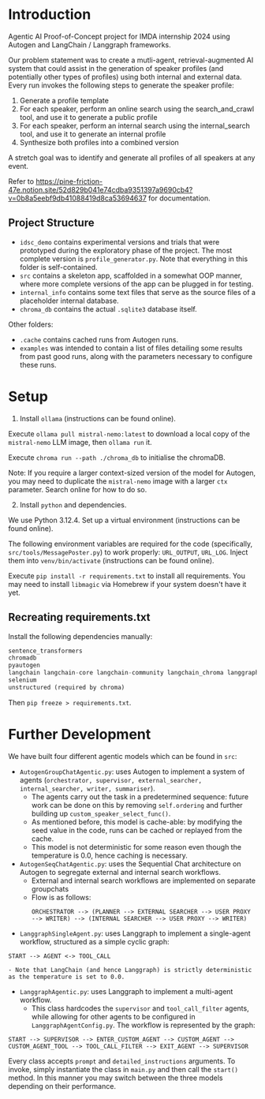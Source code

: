# Introduction

Agentic AI Proof-of-Concept project for IMDA internship 2024 using Autogen and LangChain / Langgraph frameworks.

Our problem statement was to create a mutli-agent, retrieval-augmented AI system that could assist in the generation of speaker profiles (and potentially other types of profiles) using both internal and external data. Every run invokes the following steps to generate the speaker profile:
1. Generate a profile template
3. For each speaker, perform an online search using the search_and_crawl tool, and use it to generate a public profile
4. For each speaker, perform an internal search using the internal_search tool, and use it to generate an internal profile
5. Synthesize both profiles into a combined version

A stretch goal was to identify and generate all profiles of all speakers at any event.

Refer to https://pine-friction-47e.notion.site/52d829b041e74cdba9351397a9690cb4?v=0b8a5eebf9db41088419d8ca53694637 for documentation. 

## Project Structure

- `idsc_demo` contains experimental versions and trials that were prototyped during the exploratory phase of the project. The most complete version is `profile_generator.py`. Note that everything in this folder is self-contained.
- `src` contains a skeleton app, scaffolded in a somewhat OOP manner, where more complete versions of the app can be plugged in for testing.
- `internal_info` contains some text files that serve as the source files of a placeholder internal database.
- `chroma_db` contains the actual `.sqlite3` database itself.

Other folders:

- `.cache` contains cached runs from Autogen runs.
- `examples` was intended to contain a list of files detailing some results from past good runs, along with the parameters necessary to configure these runs.

# Setup

1. Install `ollama` (instructions can be found online).

Execute `ollama pull mistral-nemo:latest` to download a local copy of the `mistral-nemo` LLM image, then `ollama run` it.

Execute `chroma run --path ./chroma_db` to initialise the chromaDB.

Note: If you require a larger context-sized version of the model for Autogen, you may need to duplicate the `mistral-nemo` image with a larger `ctx` parameter. Search online for how to do so.

2. Install `python` and dependencies.

We use Python 3.12.4. Set up a virtual environment (instructions can be found online).

The following environment variables are required for the code (specifically, `src/tools/MessagePoster.py`) to work properly: `URL_OUTPUT`, `URL_LOG`. Inject them into `venv/bin/activate` (instructions can be found online).

Execute `pip install -r requirements.txt` to install all requirements. You may need to install `libmagic` via Homebrew if your system doesn't have it yet.

## Recreating requirements.txt

Install the following dependencies manually:

```python
sentence_transformers
chromadb
pyautogen
langchain langchain-core langchain-community langchain_chroma langgraph
selenium
unstructured (required by chroma)
```
Then `pip freeze > requirements.txt`.

# Further Development

We have built four different agentic models which can be found in `src`:

- `AutogenGroupChatAgentic.py`: uses Autogen to implement a system of agents (`orchestrator, supervisor, external_searcher, internal_searcher, writer, summariser`). 
    - The agents carry out the task in a predetermined sequence: future work can be done on this by removing `self.ordering` and further building up `custom_speaker_select_func()`.
    - As mentioned before, this model is cache-able: by modifying the seed value in the code, runs can be cached or replayed from the cache.
    - This model is not deterministic for some reason even though the temperature is 0.0, hence caching is necessary.
- `AutogenSeqChatAgentic.py`: uses the Sequential Chat architecture on Autogen to segregate external and internal search workflows.
    - External and internal search workflows are implemented on separate groupchats
    - Flow is as follows:
      ```
      ORCHESTRATOR --> (PLANNER --> EXTERNAL SEARCHER --> USER PROXY --> WRITER) --> (INTERNAL SEARCHER --> USER PROXY --> WRITER)
      ```
- `LanggraphSingleAgent.py`: uses Langgraph to implement a single-agent workflow, structured as a simple cyclic graph: 
```
START --> AGENT <-> TOOL_CALL
```
    - Note that LangChain (and hence Langgraph) is strictly deterministic as the temperature is set to 0.0.
- `LanggraphAgentic.py`: uses Langgraph to implement a multi-agent workflow.
    - This class hardcodes the `supervisor` and `tool_call_filter` agents, while allowing for other agents to be configured in `LanggraphAgentConfig.py`. The workflow is represented by the graph: 
```
START --> SUPERVISOR --> ENTER_CUSTOM_AGENT --> CUSTOM_AGENT --> CUSTOM_AGENT_TOOL --> TOOL_CALL_FILTER --> EXIT_AGENT --> SUPERVISOR
```

Every class accepts `prompt` and `detailed_instructions` arguments. To invoke, simply instantiate the class in `main.py` and then call the `start()` method. In this manner you may switch between the three models depending on their performance.
